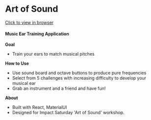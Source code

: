 # Art of Sound
[Click to view in browser](http://artofsound.surge.sh/) 

#### Music Ear Training Application

**Goal**
- Train your ears to match musical pitches

**How to Use**
- Use sound board and octave buttons to produce pure frequencies
- Select from 5 challenges with increasing difficulty to develop your musical ear
- Grab an instrument and a friend and have fun!

**About**
- Built with React, MaterialUI
- Designed for Impact Saturday 'Art of Sound' workshop.
